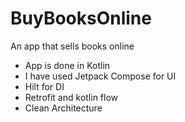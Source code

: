# BuyBooksOnline
An app that sells books online

* App is done in Kotlin
* I have used Jetpack Compose for UI
* Hilt for DI
* Retrofit and kotlin flow
* Clean Architecture
